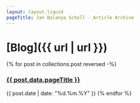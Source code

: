 ```yaml
---
layout: layout.liquid
pageTitle: Jan Balanya Scholl - Article Archive
---
```

# [Blog]({{ url | url }})
{% for post in collections.post reversed -%}
<h3><a href="{{ post.url | url }}">{{ post.data.pageTitle }}</a></h3>{{ post.date | date: "%d.%m.%Y" }}
{% endfor %}